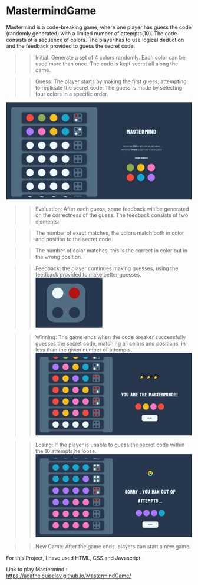 # MastermindGame

Mastermind is a code-breaking game, where one player has guess the code (randomly generated) with a limited number of attempts(10). The code consists of a sequence of colors.
The player has to use logical deduction and the feedback provided to guess the secret code.

>>Initial: Generate a set of 4 colors randomly. Each color can be used more than once. The code is kept secret all along the game.

>>Guess: The player starts by making the first guess, attempting to replicate the secret code. The guess is made by selecting four colors in a specific order.
<img src="./image/MastermindImg1.png" alt="screenshot of mastermind game" />

>>Evaluation: After each guess, some feedback will be generated on the correctness of the guess. The feedback consists of two elements:

>>The number of exact matches, the colors match both in color and position to the secret code.

>>The number of color matches, this is the correct in color but in the wrong position.
   
>>Feedback: the player continues making guesses, using the feedback provided to make better guesses.<br />
>><img src="./image/MastermindFeedback.png" alt="screenshot of feedback in mastermind"/>

>>Winning: The game ends when the code breaker successfully guesses the secret code, matching all colors and positions, in less than the given number of attempts. 
>><img src="./image/MastermindWinCon.png" alt="screenshot of mastermind game" />

>>Losing: If the player is unable to guess the secret code within the 10 attempts,he loose.
>><img src="./image/MasterminsLoseCon.png" alt="screenshot of mastermind game" />

>>New Game: After the game ends, players can start a new game.


For this Project, I have used HTML, CSS and Javascript.

Link to play Mastermind : https://agathelouiselav.github.io/MastermindGame/
